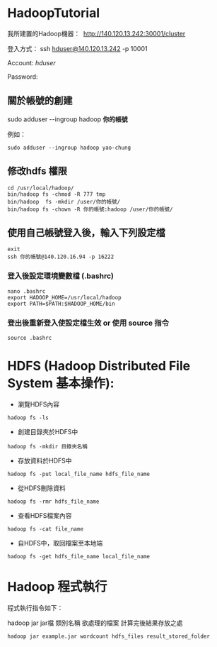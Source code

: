 # HadoopTutorial


我所建置的Hadoop機器：
  http://140.120.13.242:30001/cluster

登入方式：
ssh hduser@140.120.13.242 -p 10001

Account: _hduser_

Password: 

## 關於帳號的創建

sudo adduser --ingroup hadoop **你的帳號**

例如：

``` 
sudo adduser --ingroup hadoop yao-chung 
```

## 修改hdfs 權限

```
cd /usr/local/hadoop/
bin/hadoop fs -chmod -R 777 tmp
bin/hadoop  fs -mkdir /user/你的帳號/
bin/hadoop fs -chown -R 你的帳號:hadoop /user/你的帳號/
```

## 使用自己帳號登入後，輸入下列設定檔
```
exit
ssh 你的帳號@140.120.16.94 -p 16222
```
### 登入後設定環境變數檔 (.bashrc)
```
nano .bashrc
export HADOOP_HOME=/usr/local/hadoop
export PATH=$PATH:$HADOOP_HOME/bin
```
### 登出後重新登入使設定檔生效 or 使用 source 指令
```
source .bashrc
```

# HDFS (Hadoop Distributed File System 基本操作):

* 瀏覽HDFS內容
``` 
hadoop fs -ls 
```

* 創建目錄夾於HDFS中
```
hadoop fs -mkdir 目錄夾名稱
```

* 存放資料於HDFS中
```
hadoop fs -put local_file_name hdfs_file_name
```

* 從HDFS刪除資料
```
hadoop fs -rmr hdfs_file_name
```

* 查看HDFS檔案內容
```
hadoop fs -cat file_name
```

* 自HDFS中，取回檔案至本地端
```
hadoop fs -get hdfs_file_name local_file_name
```

# Hadoop 程式執行
程式執行指令如下：

hadoop jar jar檔 類別名稱 欲處理的檔案 計算完後結果存放之處
```
hadoop jar example.jar wordcount hdfs_files result_stored_folder

```



